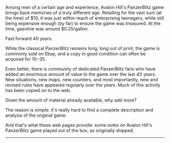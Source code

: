 Among men of a certain age and experience, Avalon Hill's PanzerBlitz
game brings back memories of a truly different age. Retailing for the
vast sum (at the time) of $10, it was just within reach of enterprising
teenagers, while still being expensive enough (by far) to ensure the game
was treasured. At the time, gasoline was around $0.25/gallon.

Fast forward 40 years.

While the classical PanzerBlitz remains long, long out of print, the
game is commonly sold on Ebay, and a copy in good condition can often be
acquired for $10-$35.

Even better, there is community of dedicated PanzerBlitz fans who have
added an enormous amount of value to the game over the last 40 years.
New situations, new maps, new counters, and most importantly, new and
revised rules have appeared regularly over the years. Much of this
activity has been copied on to the web.

Given the amount of material already available, why add more?

The reason is simple: it's really hard to find a complete description
and analysis of the *original* game.

And that's what these web pages provide: some notes on Avalon Hill's
PanzerBlitz game played out of the box, as originally shipped.

----
